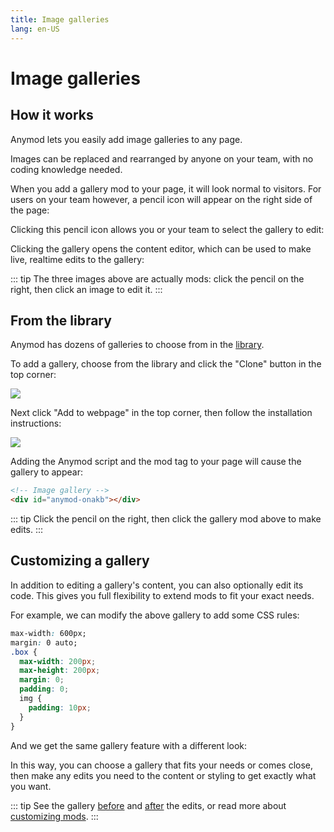 ```yaml
---
title: Image galleries
lang: en-US
---
```


# Image galleries
<sandbox/>

## How it works

Anymod lets you easily add image galleries to any page.

Images can be replaced and rearranged by anyone on your team, with no coding knowledge needed.

When you add a gallery mod to your page, it will look normal to visitors. For users on your team however, a pencil icon will appear on the right side of the page:

<div class="mod-container">
  <!-- [Sandbox] Image Gallery-01 -->
  <mod mod-key="lmbmm"/>
</div>

Clicking this pencil icon allows you or your team to select the gallery to edit:

<div class="mod-container">
  <!-- [Sandbox] Image Gallery-02 -->
  <mod mod-key="oorla"/>
</div>

Clicking the gallery opens the content editor, which can be used to make live, realtime edits to the gallery:

<div class="mod-container">
  <!-- [Sandbox] Image Gallery-03 -->
  <mod mod-key="aklbr"/>
</div>

::: tip
The three images above are actually mods: click the pencil <sandbox-inline/> on the right, then click an image to edit it.
:::

## From the library

Anymod has dozens of galleries to choose from in the [library](https://anymod.com/library?tag=galleries).

To add a gallery, choose from the library and click the "Clone" button in the top corner:

<img src="https://res.cloudinary.com/component/image/upload/v1538154150/gallery-04_wkvd2r.png">

Next click "Add to webpage" in the top corner, then follow the installation instructions:

<img src="https://res.cloudinary.com/component/image/upload/v1538094487/form-02_rjan9p.png">

Adding the Anymod script and the mod tag to your page will cause the gallery to appear:

```html
<!-- Image gallery -->
<div id="anymod-onakb"></div>
```

<!-- [Sandbox] Image Gallery-04 -->
<mod mod-key="kokob"/>

::: tip
Click the pencil <sandbox-inline/> on the right, then click the gallery mod above to make edits.
:::

## Customizing a gallery

In addition to editing a gallery's content, you can also optionally edit its code. This gives you full flexibility to extend mods to fit your exact needs.

For example, we can modify the above gallery to add some CSS rules:

```css
max-width: 600px;
margin: 0 auto;
.box {
  max-width: 200px;
  max-height: 200px;
  margin: 0;
  padding: 0;
  img {
    padding: 10px;
  }
}
```

And we get the same gallery feature with a different look:

<!-- [Sandbox] Image Gallery-05 -->
<mod mod-key="mklbd"/>

In this way, you can choose a gallery that fits your needs or comes close, then make any edits you need to the content or styling to get exactly what you want.

::: tip
See the gallery [before](https://anymod.com/mod/onakb) and [after](https://anymod.com/mod/mklad) the edits, or read more about [customizing mods](/guide/custom-mods.html).
:::

<!-- ## Creating from scratch -->